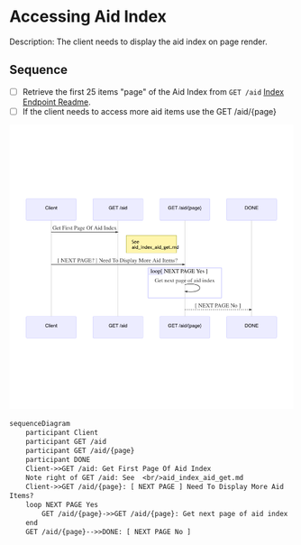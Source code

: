 # Accessing Aid Index

Description: The client needs to display the aid index on page render.

## Sequence

- [ ] Retrieve the first 25 items "page" of the Aid Index from ````GET /aid```` [Index Endpoint Readme](/aid-api/endpoints/aid_index_aid_get.md).
- [ ] If the client needs to access more aid items use the GET /aid/{page}

![Alt text](/aid-api/assets/user-story-index-1.png?raw=true)

````
sequenceDiagram
    participant Client
    participant GET /aid
    participant GET /aid/{page}
    participant DONE
    Client->>GET /aid: Get First Page Of Aid Index
    Note right of GET /aid: See  <br/>aid_index_aid_get.md
    Client->>GET /aid/{page}: [ NEXT PAGE ] Need To Display More Aid Items?
    loop NEXT PAGE Yes
        GET /aid/{page}->>GET /aid/{page}: Get next page of aid index
    end
    GET /aid/{page}-->>DONE: [ NEXT PAGE No ]
````
